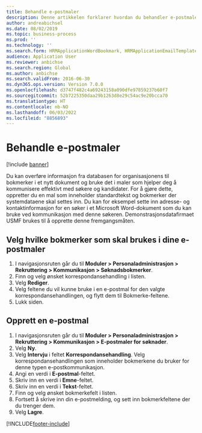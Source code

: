 ```yaml
---
title: Behandle e-postmaler
description: Denne artikkelen forklarer hvordan du behandler e-postmaler.
author: andreabichsel
ms.date: 08/02/2019
ms.topic: business-process
ms.prod: ''
ms.technology: ''
ms.search.form: HRMApplicationWordBookmark, HRMApplicationEmailTemplate
audience: Application User
ms.reviewer: anbichse
ms.search.region: Global
ms.author: anbichse
ms.search.validFrom: 2016-06-30
ms.dyn365.ops.version: Version 7.0.0
ms.openlocfilehash: d3747f482c4a69243158a090dfe97859237b60f7
ms.sourcegitcommit: 52b7225350daa29b1263d8e29c54ac9e20bcca70
ms.translationtype: HT
ms.contentlocale: nb-NO
ms.lasthandoff: 06/03/2022
ms.locfileid: "8856893"
---
```

# <a name="manage-email-templates"></a>Behandle e-postmaler

[!include [banner](../../includes/banner.md)]

Du kan overføre informasjon fra databasen for organisasjonens til bokmerker i et nytt dokument og bruke det i maler som hjelper deg å kommunisere effektivt med søkere og kandidater. For å gjøre dette, oppretter du en mal som inneholder standardtekst og bokmerker der systemdataene skal settes inn. Du kan for eksempel sette inn adresse- og kontaktinformasjon for en søker i et Microsoft Word-dokument som du kan bruke ved kommunikasjon med denne søkeren. Demonstrasjonsdatafirmaet USMF brukes til å opprette denne fremgangsmåten.


## <a name="select-which-bookmarks-to-use-in-your-email-templates"></a>Velg hvilke bokmerker som skal brukes i dine e-postmaler
1. I navigasjonsruten går du til **Moduler > Personaladministrasjon > Rekruttering > Kommunikasjon > Søknadsbokmerker**.
2. Finn og velg ønsket korrespondansehandling i listen.
3. Velg **Rediger**.
4. Velg feltene du vil kunne bruke i en e-postmal for den valgte korrespondansehandlingen, og flytt dem til Bokmerke-feltene.  
5. Lukk siden.

## <a name="create-an-email-template"></a>Opprett en e-postmal
1. I navigasjonsruten går du til **Moduler > Personaladministrasjon > Rekruttering > Kommunikasjon > E-postmaler for søknader**.
2. Velg **Ny**.
3. Velg **Intervju** i feltet **Korrespondansehandling**. Velg korrespondansehandlingen som inneholder bokmerkene du bruker for denne typen e-postkommunikasjon.  
4. Angi en verdi i **E-postmal**-feltet.
5. Skriv inn en verdi i **Emne**-feltet.
6. Skriv inn en verdi i **Tekst**-feltet.
7. Finn og velg ønsket bokmerkefelt i listen.
8. Fortsett å skrive inn din e-postmelding, og sett inn bokmerkfeltene der du trenger dem.
9. Velg **Lagre**.



[!INCLUDE[footer-include](../../../../includes/footer-banner.md)]